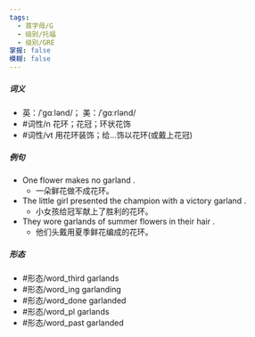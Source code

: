 ```yaml
---
tags:
  - 首字母/G
  - 级别/托福
  - 级别/GRE
掌握: false
模糊: false
---
```

##### 词义
- 英：/ˈɡɑːlənd/； 美：/ˈɡɑːrlənd/
- #词性/n  花环；花冠；环状花饰
- #词性/vt  用花环装饰；给…饰以花环(或戴上花冠)
##### 例句
- One flower makes no garland .
	- 一朵鲜花做不成花环。
- The little girl presented the champion with a victory garland .
	- 小女孩给冠军献上了胜利的花环。
- They wore garlands of summer flowers in their hair .
	- 他们头戴用夏季鲜花编成的花环。
##### 形态
- #形态/word_third garlands
- #形态/word_ing garlanding
- #形态/word_done garlanded
- #形态/word_pl garlands
- #形态/word_past garlanded

